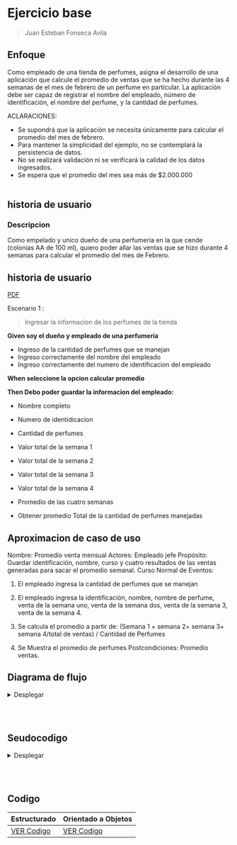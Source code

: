 # Ejercicio base
> Juan Esteban Fonseca Avila

## Enfoque
Como empleado de una tienda de perfumes, asigna el desarrollo de una aplicación que calcule el promedio de ventas que se ha hecho durante las 4 semanas de el mes de febrero de un perfume en particular. La aplicación debe ser capaz de registrar el nombre del empleado, número de identificación, el nombre del perfume, y la cantidad de perfumes.

ACLARACIONES:
+	Se supondrá que la aplicación se necesita únicamente para calcular el promedio del mes de febrero.
+	Para mantener la simplicidad del ejemplo, no se contemplará la persistencia de datos.
+	 No se realizará validación ni se verificará la calidad de los datos ingresados.
+	Se espera que el promedio del mes sea más de $2.000.000
<br style="height:100px;"></br>

## historia de usuario

### Descripcion
Como empelado y unico dueño de una perfumeria en la que cende (colonias AA de 100 ml), quiero poder allar
las ventas que se hizo durante 4 semanas para calcular el promedio del mes de Febrero.

## historia de usuario
[PDF](/promediopdf.pdf)

Escenario  1 :
>Ingresar la informacion de los perfumes de la tienda

**Given **soy el dueño y empleado de una perfumeria****

+ Ingreso de la cantidad de perfumes que se manejan 
+ Ingreso correctamente del nombre del empleado 
+ Ingreso correctamente del numero de identificacion del empleado 


**When **seleccione la opcion calcular promedio****

**Then **Debo poder guardar la informacion del empleado:****
+ Nombre completo
+ Numero de identidicacion
+ Cantidad de perfumes
+ Valor total de la semana 1
+ Valor total de la semana 2
+ Valor total de la semana 3
+ Valor total de la semana 4

+ Promedio de las cuatro semanas 

+ Obtener promedio Total de la cantidad de perfumes manejadas

 ## Aproximacion de caso de uso 
 Nombre: Promedio venta mensual
Actores: Empleado jefe
Propósito: Guardar identificación, nombre, curso y cuatro resultados de las ventas generadas para sacar el promedio semanal.
Curso Normal de Eventos:
1. El empleado ingresa la cantidad de perfumes que se manejan 
2. El empleado ingresa la identificación, nombre, nombre de perfume, venta de la semana uno, venta de la semana dos, venta de la semana 3, venta de la semana 4. 

3. Se calcula el promedio a partir de:
(Semana 1 + semana 2+ semana 3+ semana 4/total de ventas) / Cantidad de Perfumes
4. Se Muestra el promedio de perfumes 
Postcondiciones: Promedio ventas.

## Diagrama de flujo
<details>
<summary>Desplegar</summary>
<p>



```mermaid
flowchart TD;
    A([Inicio]) --> B["Cadena: identificaciones [50]<br>Cadena: nombres [50]<br>Real: semanauno [50], semanados [50], semanatres [50], semanacuatro [50]<br>Entero: numeroPerfumes<br>Cadena: identificacion, nombre<br>Real: semana1, semana2, semana3, semana4, promedio <- 0"];
    B --> C{{Digite el numero de perfumes segun el menu}} --> D[/Leer numeroPerfumes\] --> E[\"Para i <- 0 Hasta numeroPerfumes-1 Hacer"/];
    E --> F{{Digite la identificacion del empleado}} --> G[/Leer identificacion\] --> H{{Digite el nombre del empleado}} --> I[/Leer nombre\] --> J{{Digite la venta de la semana uno del empleado}} --> K[/Leer semana1\] --> L{{Digite la venta de la semana dos del empleado}} --> M[/Leer semana2\] --> N{{Digite la venta de la semana tres del empleado}} --> O[/Leer semana3\] --> P{{Digite la venta de la semana cuatro del empleado}} --> Q[/Leer semana4\];
    Q --> R["identificaciones[i] <- identificacion<br>nombres[i] <- nombre<br>semanauno[i] <- semana1<br>semanados[i] <- semana2<br>semanatres[i] <- semana3<br>semanacuatro[i] <- semana4"] --> E;
    E --> S[\"Para i <- 0 Hasta numeroPerfumes-1 Hacer"/];
    S --> T["promedio <- promedio + ((semanauno[i] + semanados[i] + semanatres[i] + semanacuatro[i]) / 4) / numeroPerfumes"] --> S;
    S --> U{{Escribir: El promedio de ventas es: + promedio}} --> V([Fin]);
  ```
     
</p>
</details>

<br style="height:100px;"></br>

## Seudocodigo
<details><summary>Desplegar</summary>
 
```     
   Algoritmo proyecto
   Definir sc Como Nuevo Scanner
   Definir identificaciones como cadena[50]
   Definir nombres como cadena[50]
   Definir semanauno como real[50]
   Definir semanados como real[50]
   Definir semanatres como real[50]
   Definir semanacuatro como real[50]
   Definir numeroPerfumes como entero
   Definir identificacion como cadena
   Definir nombre como cadena
   Definir semana1 como real
   Definir semana2 como real
   Definir semana3 como real
   Definir semana4 como real
   Definir promedio como real
   Escribir "Digite el numero de perfumes segun el menu: "
   Leer numeroPerfumes
   Para i = 0 Hasta numeroPerfumes Con Paso 1 Hacer
      Escribir "Digite la identificacion del empleado: "
      Leer identificacion
      Escribir "Digite el nombre del empleado: "
      Leer nombre
      Escribir "Digite la venta de la semana uno del empleado: "
      Leer semana1
      Escribir "Digite la venta de la semana dos del empleado: "
      Leer semana2
      Escribir "Digite la venta de la semana tres del empleado: "
      Leer semana3
      Escribir "Digite la venta de la semana cuatro del empleado: "
      Leer semana4
      identificaciones[i] <- identificacion
      nombres[i] <- nombre
      semanauno[i] <- semana1
      semanados[i] <- semana2
      semanatres[i] <- semana3
      semanacuatro[i] <- semana4
   FinPara  
   Para i = 0 Hasta numeroPerfumes Con Paso 1 Hacer
      promedio <- promedio + ((semanauno[i] + semanados[i] + semanatres[i] + semanacuatro[i]) / 4) / numeroPerfumes
   FinPara
   Escribir "El promedio de ventas es: ", promedio
        Cerrar sc
    Fin Algoritmo
 ```
     
</details>

<br style="height:100px;"></br>
     
 ## Codigo
| Estructurado | Orientado a Objetos |
|----|----|
| [VER Codigo](/Estrucutrada/trabajoProm.java) | [VER Codigo](/OrientadaObjetosPerso/VENTAS.java) |













